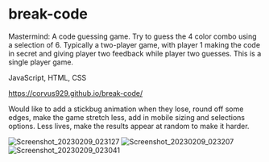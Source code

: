 # break-code
Mastermind: A code guessing game. Try to guess the 4 color combo using a selection of 6. Typically a two-player game, with player 1 making the code in secret and giving player two feedback while player two guesses. This is a single player game.

JavaScript, HTML, CSS

https://corvus929.github.io/break-code/

Would like to add a stickbug animation when they lose, round off some edges, make the game stretch less, add in mobile sizing and selections options. Less lives, make the results appear at random to make it harder.

![Screenshot_20230209_023127](https://user-images.githubusercontent.com/123399341/217954284-48bc3b7b-a1d2-4d75-bcb2-8d8511edf06b.png)
![Screenshot_20230209_023207](https://user-images.githubusercontent.com/123399341/217954287-ec5b2872-0935-47f8-8a16-579789082f7c.png)
![Screenshot_20230209_023041](https://user-images.githubusercontent.com/123399341/217954306-edf7d5b0-a1c8-46cf-8e31-d3017aea02ac.png)
